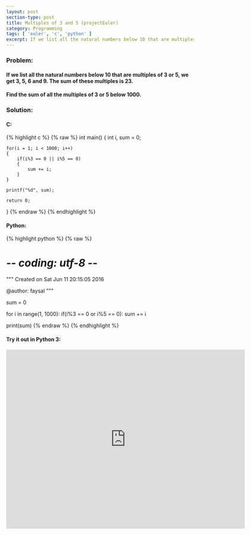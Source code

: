 ```yaml
---
layout: post
section-type: post
title: Multiples of 3 and 5 (projectEuler)
category: Programming
tags: [ 'euler', 'c', 'python' ]
excerpt: If we list all the natural numbers below 10 that are multiples of 3 or 5, we get 3, 5, 6 and 9. The sum of these multiples...
---
```


### Problem:

#### If we list all the natural numbers below 10 that are multiples of 3 or 5, we get 3, 5, 6 and 9. The sum of these multiples is 23.

#### Find the sum of all the multiples of 3 or 5 below 1000.


### Solution: 

#### C: 

{% highlight c %}
{% raw %}
int main()
{
    int i, sum = 0;

    for(i = 1; i < 1000; i++)
    {
        if(i%3 == 0 || i%5 == 0)
        {
            sum += i;
        }
    }

    printf("%d", sum);

    return 0;
}
{% endraw %}
{% endhighlight %} 

#### Python:

{% highlight python %}
{% raw %}
# -*- coding: utf-8 -*-
"""
Created on Sat Jun 11 20:15:05 2016

@author: faysal
"""

sum = 0

for i in range(1, 1000):
    if(i%3 == 0 or i%5 == 0):
        sum += i

print(sum)
{% endraw %}
{% endhighlight %}

#### Try it out in Python 3:
<iframe style="width: 640; height: 480; border: none;" name="embedded_python_anywhere" src="https://www.pythonanywhere.com/embedded3/"></iframe>